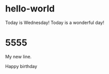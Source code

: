 # hello-world
Today is Wednesday!
Today is a wonderful day!

5555
=======
My new line.

Happy birthday
